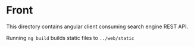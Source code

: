 # Front

This directory contains angular client consuming search engine REST API.

Running `ng build` builds static files to `../web/static`

